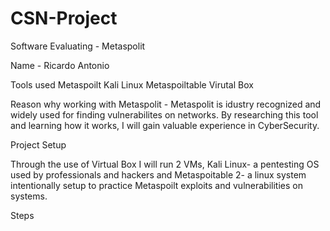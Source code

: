 # CSN-Project

Software Evaluating - Metaspolit

Name - Ricardo Antonio

Tools used
Metaspoilt
Kali Linux
Metaspoiltable
Virutal Box

Reason why working with Metaspolit - Metaspolit is  idustry recognized and widely used for finding vulnerabilites on networks. By researching this tool and learning how it works, I will gain valuable experience in CyberSecurity.

Project Setup

Through the use of Virtual Box I will run 2 VMs, Kali Linux- a pentesting OS used by professionals and hackers and Metaspoitable 2- a linux system intentionally setup to practice Metaspoilt exploits and vulnerabilities on systems.

Steps
